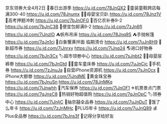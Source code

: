 京东领券大全4月2日
🍃春日出游季
https://u.jd.com/78JnQX2
👟童装童鞋跨店每满300-40
https://u.jd.com/78Jnumx
👶🏻母婴宝贝趴
https://u.jd.com/78Jnz1V
💯高考押题冲刺
https://u.jd.com/7bJnOFG
🚜百亿农补券9-2
https://u.jd.com/7bJnC3B
🚚便宜包邮满9-2
https://u.jd.com/7zJn6fl
https://u.jd.com/7iJnzlO
⛺帆布吊床
https://u.jd.com/78Jnq9S
⛺手抛帐篷
https://u.jd.com/7qJn1cj
🍜白象蟹黄拌面 临期清仓
https://u.jd.com/7uJn8H9
🍕新超市券
https://u.jd.com/7iJnrxy
https://u.jd.com/7iJnq24
🌎进口好物券
https://u.jd.com/7bJn3Cx
🏷超市领劵中心
https://u.jd.com/7sJnbt2
👶🏻母婴尿裤劵
https://u.jd.com/7bJnGtd
👶🏻童车童床券
https://u.jd.com/7uJnCjc
📱手机券
https://u.jd.com/7zJnuJa
📱自营iPhone资源机
https://u.jd.com/7sJnOcx
🍎iPhone大额劵
https://u.jd.com/7iJndME 
💎黄金珠宝券
https://u.jd.com/7bJnuSn
https://u.jd.com/78JnMKq
https://u.jd.com/7iJnwhh
🚙汽车保养
https://u.jd.com/7iJnOF1
✈机票景点门票
https://u.jd.com/7qJnsC8
🛒热销好物超值购
https://u.jd.com/7qJnOpC
🏷领券中心
https://u.jd.com/7iJnIjC
🎲抽京囍全品券
https://u.jd.com/7uJnDuT
🛵饿了么年卡
https://u.jd.com/7zJnMHc
👑PLUS年卡
https://u.jd.com/7uJnQ89
💰Plus全品劵
https://u.jd.com/7bJns3f
🤩记得分享给好友